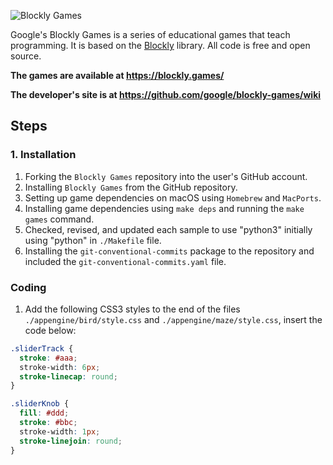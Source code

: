 ![Blockly Games](https://raw.githubusercontent.com/wiki/google/blockly-games/title.png)

Google's Blockly Games is a series of educational games that teach programming.
It is based on the [Blockly](https://developers.google.com/blockly/) library.
All code is free and open source.

**The games are available at https://blockly.games/**

**The developer's site is at https://github.com/google/blockly-games/wiki**

## Steps

### 1. Installation
1. Forking the `Blockly Games` repository into the user's GitHub account.
2. Installing `Blockly Games` from the GitHub repository.
3. Setting up game dependencies on macOS using `Homebrew` and `MacPorts`.
4. Installing game dependencies using `make deps` and running the `make games` command.
5. Checked, revised, and updated each sample to use "python3" initially using "python" in `./Makefile` file.
6. Installing the `git-conventional-commits` package to the repository and included the `git-conventional-commits.yaml` file.

### Coding
1. Add the following CSS3 styles to the end of the files `./appengine/bird/style.css` and `./appengine/maze/style.css`, insert the code below:

```css
.sliderTrack {
  stroke: #aaa;
  stroke-width: 6px;
  stroke-linecap: round;
}

.sliderKnob {
  fill: #ddd;
  stroke: #bbc;
  stroke-width: 1px;
  stroke-linejoin: round;
}
```